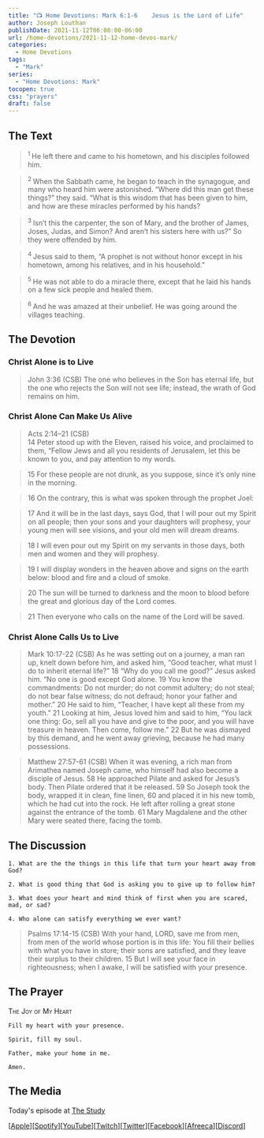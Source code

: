 ```yaml
---
title: "📺 Home Devotions: Mark 6:1-6	Jesus is the Lord of Life"
author: Joseph Louthan
publishDate: 2021-11-12T06:00:00-06:00
url: /home-devotions/2021-11-12-home-devos-mark/
categories:
  - Home Devotions
tags:
  - "Mark"
series:
  - "Home Devotions: Mark"
tocopen: true
css: "prayers"
draft: false
---
```

## The Text

><sup> 1 </sup> He left there and came to his hometown, and his disciples followed him. 

><sup> 2 </sup> When the Sabbath came, he began to teach in the synagogue, and many who heard him were astonished. “Where did this man get these things?” they said. “What is this wisdom that has been given to him, and how are these miracles performed by his hands? 

><sup> 3 </sup> Isn’t this the carpenter, the son of Mary, and the brother of James, Joses, Judas, and Simon? And aren’t his sisters here with us?” So they were offended by him. 

><sup> 4 </sup> Jesus said to them, “A prophet is not without honor except in his hometown, among his relatives, and in his household.” 

><sup> 5 </sup> He was not able to do a miracle there, except that he laid his hands on a few sick people and healed them. 

><sup> 6 </sup> And he was amazed at their unbelief. He was going around the villages teaching.

## The Devotion

### Christ Alone is to Live

>John 3:36 (CSB) The one who believes in the Son has eternal life, but the one who rejects the Son will not see life; instead, the wrath of God remains on him.

### Christ Alone Can Make Us Alive

>Acts 2:14–21 (CSB)  
> 14  Peter stood up with the Eleven, raised his voice, and proclaimed to them, “Fellow Jews and all you residents of Jerusalem, let this be known to you, and pay attention to my words. 

> 15  For these people are not drunk, as you suppose, since it’s only nine in the morning. 

> 16  On the contrary, this is what was spoken through the prophet Joel: 

> 17  And it will be in the last days, says God, that I will pour out my Spirit on all people; then your sons and your daughters will prophesy, your young men will see visions, and your old men will dream dreams. 

> 18  I will even pour out my Spirit on my servants in those days, both men and women and they will prophesy. 

> 19  I will display wonders in the heaven above and signs on the earth below: blood and fire and a cloud of smoke. 

> 20  The sun will be turned to darkness and the moon to blood before the great and glorious day of the Lord comes. 

> 21  Then everyone who calls on the name of the Lord will be saved.

### Christ Alone Calls Us to Live

>Mark 10:17-22 (CSB) As he was setting out on a journey, a man ran up, knelt down before him, and asked him, “Good teacher, what must I do to inherit eternal life?”
18 “Why do you call me good?” Jesus asked him. “No one is good except God alone. 19 You know the commandments: Do not murder; do not commit adultery; do not steal; do not bear false witness; do not defraud; honor your father and mother.”
20 He said to him, “Teacher, I have kept all these from my youth.”
21 Looking at him, Jesus loved him and said to him, “You lack one thing: Go, sell all you have and give to the poor, and you will have treasure in heaven. Then come, follow me.” 22 But he was dismayed by this demand, and he went away grieving, because he had many possessions.

>Matthew 27:57-61 (CSB) When it was evening, a rich man from Arimathea named Joseph came, who himself had also become a disciple of Jesus. 58 He approached Pilate and asked for Jesus’s body. Then Pilate ordered that it be released. 59 So Joseph took the body, wrapped it in clean, fine linen, 60 and placed it in his new tomb, which he had cut into the rock. He left after rolling a great stone against the entrance of the tomb. 61 Mary Magdalene and the other Mary were seated there, facing the tomb.

## The Discussion

```text
1. What are the the things in this life that turn your heart away from God?
```

```text
2. What is good thing that God is asking you to give up to follow him?
```

```text
3. What does your heart and mind think of first when you are scared, mad, or sad?
```

```text
4. Who alone can satisfy everything we ever want?
```

>Psalms 17:14-15 (CSB) With your hand, LORD, save me from men,
from men of the world
whose portion is in this life:
You fill their bellies with what you have in store;
their sons are satisfied,
and they leave their surplus to their children.
15 But I will see your face in righteousness;
when I awake, I will be satisfied with your presence.

## The Prayer

<div style='font-variant: small-caps;'>
The Joy of My Heart
</div>

```text
Fill my heart with your presence.

Spirit, fill my soul.

Father, make your home in me.

Amen.
```

## The Media

Today's episode at [The Study](http://study.theologic.us/podcast/home-devotions-mark-61-6-jesus-is-the-lord-of-life)

\[[Apple](https://podcasts.apple.com/us/podcast/the-study/id1557102127)\]\[[Spotify](https://open.spotify.com/show/0Xs5qsNvWePyRqcmtOTPkR)\]\[[YouTube](http://youtube.theologic.us)\]\[[Twitch](http://twitch.theologic.us)\]\[[Twitter](https://twitter.com/theologic_us)\]\[[Facebook](https://www.facebook.com/groups/462231051477464)\]\[[Afreeca](https://bj.afreecatv.com/theologicus)\]\[[Discord](http://discord.theologic.us)\]
